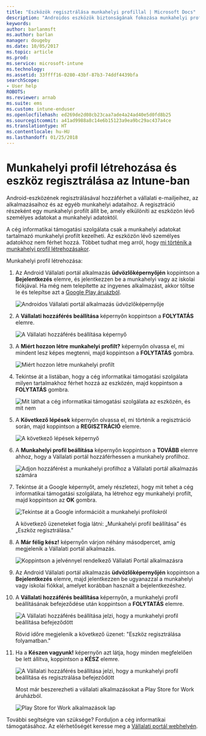 ```yaml
---
title: "Eszközök regisztrálása munkahelyi profillal | Microsoft Docs"
description: "Androidos eszközök biztonságának fokozása munkahelyi profilokkal"
keywords: 
author: barlanmsft
ms.author: barlan
manager: dougeby
ms.date: 10/05/2017
ms.topic: article
ms.prod: 
ms.service: microsoft-intune
ms.technology: 
ms.assetid: 33ffff16-0280-43bf-87b3-74ddf4439bfa
searchScope:
- User help
ROBOTS: 
ms.reviewer: arnab
ms.suite: ems
ms.custom: intune-enduser
ms.openlocfilehash: ed269de2d08cb23caa7ade4a24ad40e5d0fd8b25
ms.sourcegitcommit: a41ad9988a8c14e6b15123a9ea9bc29ac437a4ce
ms.translationtype: HT
ms.contentlocale: hu-HU
ms.lasthandoff: 01/25/2018
---
```

# <a name="create-a-work-profile-and-enroll-your-device-in-intune"></a>Munkahelyi profil létrehozása és eszköz regisztrálása az Intune-ban

Android-eszközének regisztrálásával hozzáférhet a vállalati e-mailjeihez, az alkalmazásaihoz és az egyéb munkahelyi adataihoz. A regisztráció részeként egy munkahelyi profilt állít be, amely elkülöníti az eszközön lévő személyes adatokat a munkahelyi adatoktól.

A cég informatikai támogatási szolgálata csak a munkahelyi adatokat tartalmazó munkahelyi profilt kezelheti. Az eszközön lévő személyes adatokhoz nem férhet hozzá. Többet tudhat meg arról, hogy [mi történik a munkahelyi profil létrehozásakor](what-happens-when-you-create-a-work-profile-android.md).

Munkahelyi profil létrehozása:

1.  Az Android Vállalati portál alkalmazás **üdvözlőképernyőjén** koppintson a **Bejelentkezés** elemre, és jelentkezzen be a munkahelyi vagy az iskolai fiókjával. Ha még nem telepítette az ingyenes alkalmazást, akkor töltse le és telepítse azt a [Google Play áruázból](http://play.google.com/store/apps/details?id=com.microsoft.windowsintune.companyportal).

    ![Androidos Vállalati portál alkalmazás üdvözlőképernyője](./media/and-enroll-0-welcome-screen.png)

2. A **Vállalati hozzáférés beállítása** képernyőn koppintson a **FOLYTATÁS** elemre.

    ![A Vállalati hozzáférés beállítása képernyő](/intune/media/android_cp_enroll_01_1709_new.png)

3.  A **Miért hozzon létre munkahelyi profilt?** képernyőn olvassa el, mi mindent lesz képes megtenni, majd koppintson a **FOLYTATÁS** gombra.

    ![Miért hozzon létre munkahelyi profilt](./media/andr-afw-why-create-a-work-profile.png)

4.  Tekintse át a listában, hogy a cég informatikai támogatási szolgálata milyen tartalmakhoz férhet hozzá az eszközén, majd koppintson a **FOLYTATÁS** gombra.

    ![Mit láthat a cég informatikai támogatási szolgálata az eszközén, és mit nem](/intune/media/android_cp_enroll_02_after_1710.png)

5.  A **Következő lépések** képernyőn olvassa el, mi történik a regisztráció során, majd koppintson a **REGISZTRÁCIÓ** elemre.

    ![A következő lépések képernyő](/intune/media/android_work_cp_enroll_03_after_1710.png)

6. A **Munkahelyi profil beállítása** képernyőn koppintson a **TOVÁBB** elemre ahhoz, hogy a Vállalati portál hozzáférhessen a munkahely profilhoz.

    ![Adjon hozzáférést a munkahelyi profilhoz a Vállalati portál alkalmazás számára](./media/andr-afw-tap-next-to-set-up-work-profile.png)

7. Tekintse át a Google képernyőt, amely részletezi, hogy mit tehet a cég informatikai támogatási szolgálata, ha létrehoz egy munkahelyi profilt, majd koppintson az **OK** gombra.

    ![Tekintse át a Google információit a munkahelyi profilokról](./media/andr-afw-google-screen-what-it-can-do.png)

    A következő üzeneteket fogja látni: „Munkahelyi profil beállítása” és „Eszköz regisztrálása.”

8. A **Már félig kész!** képernyőn várjon néhány másodpercet, amíg megjelenik a Vállalati portál alkalmazás.

    ![Koppintson a jelvénnyel rendelkező Vállalati Portál alkalmazásra](./media/andr-afw-tap-work-badged-company-portal-icon2.png)

9. Az Android Vállalati portál alkalmazás **üdvözlőképernyőjén** koppintson a **Bejelentkezés** elemre, majd jelentkezzen be ugyanazzal a munkahelyi vagy iskolai fiókkal, amelyet korábban használt a bejelentkezéshez.

10. A **Vállalati hozzáférés beállítása** képernyőn, a munkahelyi profil beállításának befejeződése után koppintson a **FOLYTATÁS** elemre.

    ![A Vállalati hozzáférés beállítása jelzi, hogy a munkahelyi profil beállítása befejeződött](./media/andr-afw-work-profile-now-set-up.png)

    Rövid időre megjelenik a következő üzenet: "Eszköz regisztrálása folyamatban."

11. Ha a **Készen vagyunk!** képernyőn azt látja, hogy minden megfelelően be lett állítva, koppintson a **KÉSZ** elemre.

    ![A Vállalati hozzáférés beállítása jelzi, hogy a munkahelyi profil beállítása és regisztrálása befejeződött](/intune/media/android_work_cp_enroll_04_after_1710.png)

    Most már beszerezheti a vállalati alkalmazásokat a Play Store for Work áruházból.

    ![Play Store for Work alkalmazások lap](./media/andr-afw-tap-work-play-store-icon.png)

További segítségre van szüksége? Forduljon a cég informatikai támogatásához. Az elérhetőségét keresse meg a [Vállalati portál webhelyén](https://portal.manage.microsoft.com#HelpDeskDialog).
